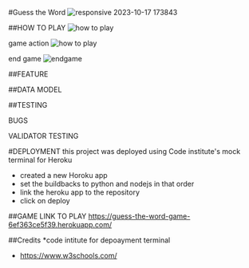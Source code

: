 #Guess the Word
![responsive 2023-10-17 173843](https://github.com/Pagnoncelliander/Guess-the-Word/assets/134398235/98d1c662-228a-40d6-88f5-28698f15ede9)

##HOW TO PLAY
![how to play ](https://github.com/Pagnoncelliander/Guess-the-Word/assets/134398235/00a16f37-7bbf-4b1f-a81e-7a5bbab5a3ae)

game action
![how to play ](https://github.com/Pagnoncelliander/Guess-the-Word/assets/134398235/2df2fffd-0746-4c0a-8f39-68b936f59f24)

end game
![endgame](https://github.com/Pagnoncelliander/Guess-the-Word/assets/134398235/17da3ad2-33f8-48b5-916c-05b0647454e0)

##FEATURE

##DATA MODEL

##TESTING

BUGS

VALIDATOR TESTING

#DEPLOYMENT
this project was deployed using Code institute's mock terminal for Heroku

 * created a new Horoku app
 * set the buildbacks to python and nodejs in that order
 * link the heroku app to the repository
 * click on deploy

  ##GAME LINK TO PLAY
  https://guess-the-word-game-6ef363ce5f39.herokuapp.com/

  ##Credits
  *code intitute for depoayment terminal
  * https://www.w3schools.com/

